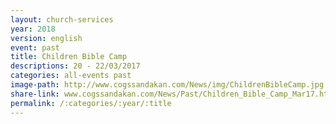 ```yaml
---
layout: church-services
year: 2018
version: english
event: past
title: Children Bible Camp
descriptions: 20 - 22/03/2017
categories: all-events past
image-path: http://www.cogssandakan.com/News/img/ChildrenBibleCamp.jpg
share-link: www.cogssandakan.com/News/Past/Children_Bible_Camp_Mar17.html
permalink: /:categories/:year/:title
---
```

